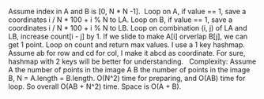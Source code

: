 Assume index in A and B is [0, N * N -1].
​
Loop on A, if value == 1, save a coordinates i / N * 100 + i % N to LA.
Loop on B, if value == 1, save a coordinates i / N * 100 + i % N to LB.
Loop on combination (i, j) of LA and LB, increase count[i - j] by 1.
If we slide to make A[i] orverlap B[j], we can get 1 point.
Loop on count and return max values.
I use a 1 key hashmap. Assume ab for row and cd for col, I make it abcd as coordinate.
For sure, hashmap with 2 keys will be better for understanding.
​
​
Complexity:
Assume A the number of points in the image A
B the number of points in the image B,
N = A.length = B.length.
O(N^2) time for preparing,
and O(AB) time for loop.
So overall O(AB + N^2) time.
Space is O(A + B).
​
